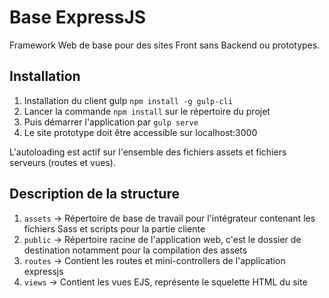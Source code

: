 # Base ExpressJS

Framework Web de base pour des sites Front sans Backend ou prototypes.

## Installation

1. Installation du client gulp `npm install -g gulp-cli`
2. Lancer la commande `npm install` sur le répertoire du projet
3. Puis démarrer l'application par `gulp serve`
4. Le site prototype doit être accessible sur localhost:3000

L'autoloading est actif sur l'ensemble des fichiers assets et fichiers serveurs (routes et vues).

## Description de la structure

1. `assets` -> Répertoire de base de travail pour l'intégrateur contenant les fichiers Sass et scripts pour la partie cliente
2. `public` -> Répertoire racine de l'application web, c'est le dossier de destination notamment pour la compilation des assets
3. `routes` -> Contient les routes et mini-controllers de l'application expressjs
3. `views` -> Contient les vues EJS, représente le squelette HTML du site
